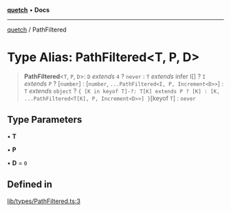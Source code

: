 [**quetch**](../README.md) • **Docs**

***

[quetch](../README.md) / PathFiltered

# Type Alias: PathFiltered\<T, P, D\>

> **PathFiltered**\<`T`, `P`, `D`\>: `D` *extends* `4` ? `never` : `T` *extends* infer I[] ? `I` *extends* `P` ? [`number`] : [`number`, `...PathFiltered<I, P, Increment<D>>`] : `T` *extends* `object` ? `{ [K in keyof T]-?: T[K] extends P ? [K] : [K, ...PathFiltered<T[K], P, Increment<D>>] }`\[keyof `T`\] : `never`

## Type Parameters

• **T**

• **P**

• **D** = `0`

## Defined in

[lib/types/PathFiltered.ts:3](https://github.com/nevoland/quetch/blob/4c3c4d08a348f3317d0dfdffa7516132c18306c7/lib/types/PathFiltered.ts#L3)
